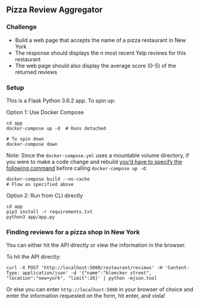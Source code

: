 ## Pizza Review Aggregator

### Challenge

- Build a web page that accepts the name of a pizza restaurant in New York
- The response should displays the n most recent Yelp reviews for this restaurant
- The web page should also display the average score (0-5) of the returned reviews

### Setup

This is a Flask Python 3.6.2 app. To spin up:

Option 1: Use Docker Compose
```
cd app
docker-compose up -d  # Runs detached

# To spin down
docker-compose down
```

Note: Since the `docker-compose.yml` uses a mountable volume directory, if you were to make a code change and rebuild [you'd have to specify the following command](https://stackoverflow.com/a/35231363/3011436) before calling `docker-compose up -d`:

```
docker-compose build --no-cache
# Flow as specified above
```

Option 2: Run from CLI directly
```
cd app
pip3 install -r requirements.txt
python3 app/app.py 
```

### Finding reviews for a pizza shop in New York

You can either hit the API directly or view the information in the browser.

To hit the API directly:

```
curl -X POST 'http://localhost:5000/restaurant/reviews' -H 'Content-Type: application/json' -d '{"name":"bleecker street", "location":"new+york", "limit":26}' | python -mjson.tool
```

Or else you can enter `http://localhost:5000` in your browser of choice and enter the information requested on the form, hit enter, and viola!